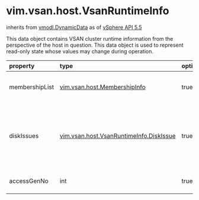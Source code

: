 vim.vsan.host.VsanRuntimeInfo
=============================
inherits from [vmodl.DynamicData](docs/vmodl.DynamicData.md)
as of [vSphere API 5.5](vim.version.md#vim.version.version9)


This data object contains VSAN cluster runtime information from   the perspective of the host in question.   This data object is used to represent read-only state whose values   may change during operation.

| property | type | optional | priv | desc |
|:---------|:-----|:---------|:-----|:-----|
| membershipList | [vim.vsan.host.MembershipInfo](vim.vsan.host.MembershipInfo.md "vim.vsan.host.MembershipInfo") | true | None | This property reports host membership information. |
| diskIssues | [vim.vsan.host.VsanRuntimeInfo.DiskIssue](vim.vsan.host.VsanRuntimeInfo.DiskIssue.md "vim.vsan.host.VsanRuntimeInfo.DiskIssue") | true | None | List of disk issues detected on this host.   <p>   To retrieve more information on the issues, use   <a href="vim.host.VsanSystem.md#queryDisksForVsan">QueryDisksForVsan</a>. |
| accessGenNo | int | true | None | Generation number tracking object accessibility. |


